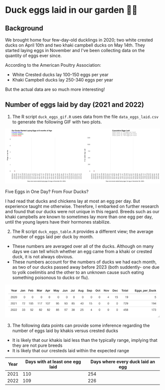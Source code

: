 # Duck eggs laid in our garden 🦆🥚

## Background

We brought home four few-day-old ducklings in 2020; two white crested ducks on April 10th and two khaki campbell ducks on May 14th.  They started laying eggs in November and I've been collecting data on the quantity of eggs ever since.  

According to the American Poultry Association:
* White Crested ducks lay 100-150 eggs per year
* Khaki Campbell ducks lay 250-340 eggs per year

But the actual data are so much more interesting!

## Number of eggs laid by day (2021 and 2022)

1. The R script `duck_eggs_gif.R` uses data from the file `data_eggs_laid.csv` to generate the following GIF with two plots.

![GIF 2021-2022](/images/daily_duck_egg_count.gif)

Five Eggs in One Day?  From Four Ducks?

I had read that ducks and chickens lay at most an egg per day.  But experience taught me otherwise.  Therefore, I embarked on further research and found that our ducks were not unique in this regard.  Breeds such as our khaki campbells are known to sometimes lay more than one egg per day, until the young layers have their hormones stabilize. 

2. The R script `duck_eggs_table.R` provides a different view; the average number of eggs laid per duck by month.
* These numbers are averaged over all of the ducks.  Although on many days we can tell which whether an egg came from a khaki or crested duck, it is not always obvious. 
* These numbers account for the numbers of ducks we had each month, as two of our ducks passed away before 2023 (both suddently- one due to yolk coelimitis and the other to an unknown cause such eating something poisonous to ducks or flu).

![GIF Image](/images/eggs_per_duck.png)

3. The following data points can provide some inference regarding the number of eggs laid by khakis versus crested ducks
* It is likely that our khakis laid less than the typically range, implying that they are not pure breeds
* It is likely that our cresteds laid within the expected range

| Year | Days with at least one egg laid | Days where every duck laid an egg |
|------|---------------------------------|-----------------------------------|
| 2021 | 110                             | 254                               |
| 2022 | 109                             | 226                               |




